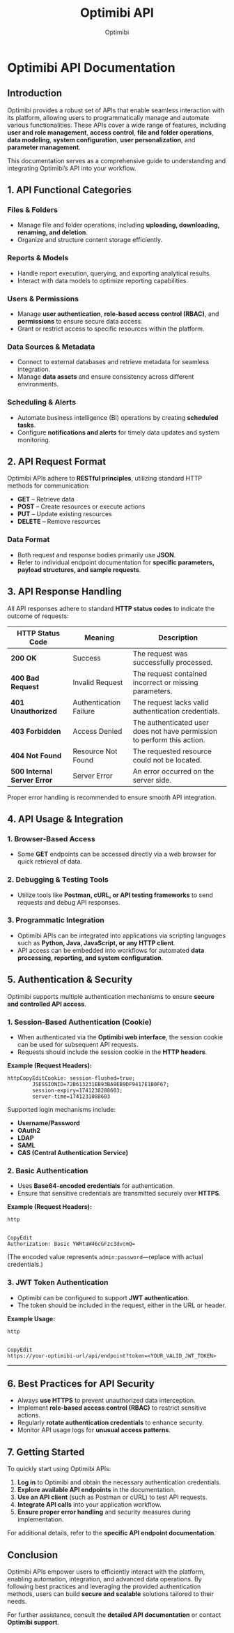 ﻿---
title: Optimibi API
createTime: 2025/02/10 17:14:56
permalink: /api/index/
author: Optimibi
tags:
  - API
  - Optimibi
description: 
---

# **Optimibi API Documentation**

## **Introduction**

Optimibi provides a robust set of APIs that enable seamless interaction with its platform, allowing users to programmatically manage and automate various functionalities. These APIs cover a wide range of features, including **user and role management**, **access control**, **file and folder operations**, **data modeling**, **system configuration**, **user personalization**, and **parameter management**.

This documentation serves as a comprehensive guide to understanding and integrating Optimibi’s API into your workflow.


## **1. API Functional Categories**

### **Files & Folders**

- Manage file and folder operations, including **uploading, downloading, renaming, and deletion**.
- Organize and structure content storage efficiently.

### **Reports & Models**

- Handle report execution, querying, and exporting analytical results.
- Interact with data models to optimize reporting capabilities.

### **Users & Permissions**

- Manage **user authentication**, **role-based access control (RBAC)**, and **permissions** to ensure secure data access.
- Grant or restrict access to specific resources within the platform.

### **Data Sources & Metadata**

- Connect to external databases and retrieve metadata for seamless integration.
- Manage **data assets** and ensure consistency across different environments.

### **Scheduling & Alerts**

- Automate business intelligence (BI) operations by creating **scheduled tasks**.
- Configure **notifications and alerts** for timely data updates and system monitoring.


## **2. API Request Format**

Optimibi APIs adhere to **RESTful principles**, utilizing standard HTTP methods for communication:

- **GET** – Retrieve data
- **POST** – Create resources or execute actions
- **PUT** – Update existing resources
- **DELETE** – Remove resources

### **Data Format**

- Both request and response bodies primarily use **JSON**.
- Refer to individual endpoint documentation for **specific parameters, payload structures, and sample requests**.


## **3. API Response Handling**

All API responses adhere to standard **HTTP status codes** to indicate the outcome of requests:

| HTTP Status Code              | Meaning                | Description                                                  |
| ----------------------------- | ---------------------- | ------------------------------------------------------------ |
| **200 OK**                    | Success                | The request was successfully processed.                      |
| **400 Bad Request**           | Invalid Request        | The request contained incorrect or missing parameters.       |
| **401 Unauthorized**          | Authentication Failure | The request lacks valid authentication credentials.          |
| **403 Forbidden**             | Access Denied          | The authenticated user does not have permission to perform this action. |
| **404 Not Found**             | Resource Not Found     | The requested resource could not be located.                 |
| **500 Internal Server Error** | Server Error           | An error occurred on the server side.                        |

Proper error handling is recommended to ensure smooth API integration.


## **4. API Usage & Integration**

### **1. Browser-Based Access**

- Some **GET** endpoints can be accessed directly via a web browser for quick retrieval of data.

### **2. Debugging & Testing Tools**

- Utilize tools like **Postman, cURL, or API testing frameworks** to send requests and debug API responses.

### **3. Programmatic Integration**

- Optimibi APIs can be integrated into applications via scripting languages such as **Python, Java, JavaScript, or any HTTP client**.
- API access can be embedded into workflows for automated **data processing, reporting, and system configuration**.


## **5. Authentication & Security**

Optimibi supports multiple authentication mechanisms to ensure **secure and controlled API access**.

### **1. Session-Based Authentication (Cookie)**

- When authenticated via the **Optimibi web interface**, the session cookie can be used for subsequent API requests.
- Requests should include the session cookie in the **HTTP headers**.

**Example (Request Headers):**

```
httpCopyEditCookie: session-flushed=true;
        JSESSIONID=72B613231EB93BA9EB9DF9417E1B0F67;
        session-expiry=1741238288603;
        server-time=1741231088603
```

Supported login mechanisms include:

- **Username/Password**
- **OAuth2**
- **LDAP**
- **SAML**
- **CAS (Central Authentication Service)**

### **2. Basic Authentication**

- Uses **Base64-encoded credentials** for authentication.
- Ensure that sensitive credentials are transmitted securely over **HTTPS**.

**Example (Request Headers):**

```
http


CopyEdit
Authorization: Basic YWRtaW46cGFzc3dvcmQ=
```

(The encoded value represents `admin:password`—replace with actual credentials.)

### **3. JWT Token Authentication**

- Optimibi can be configured to support **JWT authentication**.
- The token should be included in the request, either in the URL or header.

**Example Usage:**

```
http


CopyEdit
https://your-optimibi-url/api/endpoint?token=<YOUR_VALID_JWT_TOKEN>
```

------

## **6. Best Practices for API Security**

- Always **use HTTPS** to prevent unauthorized data interception.
- Implement **role-based access control (RBAC)** to restrict sensitive actions.
- Regularly **rotate authentication credentials** to enhance security.
- Monitor API usage logs for **unusual access patterns**.


## **7. Getting Started**

To quickly start using Optimibi APIs:

1. **Log in** to Optimibi and obtain the necessary authentication credentials.
2. **Explore available API endpoints** in the documentation.
3. **Use an API client** (such as Postman or cURL) to test API requests.
4. **Integrate API calls** into your application workflow.
5. **Ensure proper error handling** and security measures during implementation.

For additional details, refer to the **specific API endpoint documentation**.


## **Conclusion**

Optimibi APIs empower users to efficiently interact with the platform, enabling automation, integration, and advanced data operations. By following best practices and leveraging the provided authentication methods, users can build **secure and scalable** solutions tailored to their needs.

For further assistance, consult the **detailed API documentation** or contact **Optimibi support**.



